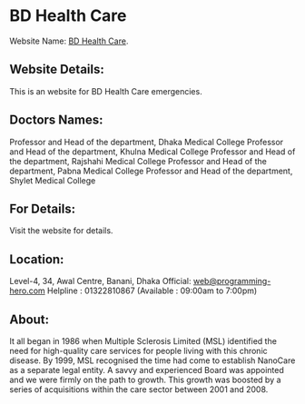 # BD Health Care

Website Name:
[BD Health Care](https://condescending-leakey-340d64.netlify.app/).

## Website Details:

This is an website for BD Health Care emergencies.

## Doctors Names:

Professor and Head of the department, Dhaka Medical College Professor and Head
of the department, Khulna Medical College Professor and Head of the department,
Rajshahi Medical College Professor and Head of the department, Pabna Medical
College Professor and Head of the department, Shylet Medical College

## For Details:

Visit the website for details.

## Location:

Level-4, 34, Awal Centre, Banani, Dhaka Official: web@programming-hero.com
Helpline : 01322810867 (Available : 09:00am to 7:00pm)

## About:

It all began in 1986 when Multiple Sclerosis Limited (MSL) identified the need
for high-quality care services for people living with this chronic disease. By
1999, MSL recognised the time had come to establish NanoCare as a separate legal
entity. A savvy and experienced Board was appointed and we were firmly on the
path to growth. This growth was boosted by a series of acquisitions within the
care sector between 2001 and 2008.
